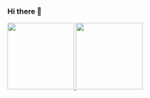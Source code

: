 ### Hi there 👋

<!--
**pingu01/pingu01** is a ✨ _special_ ✨ repository because its `README.md` (this file) appears on your GitHub profile.

Here are some ideas to get you started:

- 🔭 I’m currently working on ...
- 🌱 I’m currently learning ...
- 👯 I’m looking to collaborate on ...
- 🤔 I’m looking for help with ...
- 💬 Ask me about ...
- 📫 How to reach me: ...
- 😄 Pronouns: ...
- ⚡ Fun fact: ...
-->
<div>
<a href="https://github.com/pingu01">
<img height="150em" src="https://github-readme-stats.vercel.app/api/top-langs/?username=pingu01&layout=compact&langs_count=7&theme=dracula"/> 
<img height="150em" src="https://github-readme-stats.vercel.app/api?username=pingu01&show_icons=true&theme=dracula&include_all_commits=true&count_private=true"/>
</div>














